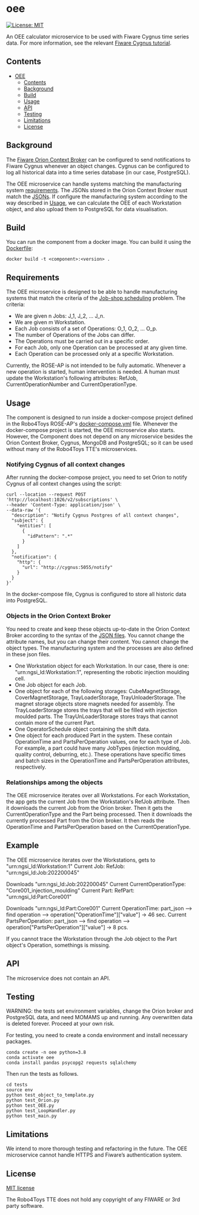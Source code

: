 # oee

[![License: MIT](https://img.shields.io/github/license/ramp-eu/TTE.project1.svg)](https://opensource.org/licenses/MIT)

An OEE calculator microservice to be used with Fiware Cygnus time series data. For more information, see the relevant [Fiware Cygnus tutorial](https://github.com/FIWARE/tutorials.Historic-Context-Flume).

## Contents

- [OEE](#title)
  - [Contents](#contents)
  - [Background](#background)
  - [Build](#build)
  - [Usage](#usage)
  - [API](#api)
  - [Testing](#testing)
  - [Limitations](#limitations)
  - [License](#license)

## Background

The [Fiware Orion Context Broker](https://github.com/Fiware/tutorials.Getting-Started) can be configured to send notifications to Fiware Cygnus whenever an object changes. Cygnus can be configured to log all historical data into a time series database (in our case, PostgreSQL).

The OEE microservice can handle systems matching the manufacturing system [requirements](#requirements). The JSONs stored in the Orion Context Broker must match the [JSONs](jsons). If configure the manufacturing system according to the way described in [Usage](#usage), we can calculate the OEE of each Workstation object, and also upload them to PostgreSQL for data visualisation.

## Build
You can run the component from a docker image. You can build it using the [Dockerfile](Dockerfile):

	docker build -t <component>:<version> .

## Requirements
The OEE microservice is designed to be able to handle manufacturing systems that match the criteria of the [Job-shop scheduling](https://en.wikipedia.org/wiki/Job-shop_scheduling) problem. The criteria:
- We are given n Jobs: J_1, J_2, ... J_n.
- We are given m Workstation.
- Each Job consists of a set of Operations: O_1, O_2, ... O_p.
- The number of Operations of the Jobs can differ.
- The Operations must be carried out in a specific order.
- For each Job, only one Operation can be processed at any given time.
- Each Operation can be processed only at a specific Workstation.

Currently, the ROSE-AP is not intended to be fully automatic. Whenever a new operation is started, human intervention is needed. A human must update the Workstation's following attributes: RefJob, CurrentOperationNumber and CurrentOperationType.

## Usage
The component is designed to run inside a docker-compose project defined in the Robo4Toys ROSE-AP's [docker-compose.yml](https://github.com/aviharos/momams/blob/main/docker-compose.yml) file. Whenever the docker-compose project is started, the OEE microservice also starts. However, the Component does not depend on any microservice besides the Orion Context Broker, Cygnus, MongoDB and PostgreSQL; so it can be used without many of the Robo4Toys TTE's microservices.

### Notifying Cygnus of all context changes
After running the docker-compose project, you need to set Orion to notify Cygnus of all context changes using the script:

	curl --location --request POST 'http://localhost:1026/v2/subscriptions' \
	--header 'Content-Type: application/json' \
	--data-raw '{
	  "description": "Notify Cygnus Postgres of all context changes",
	  "subject": {
	    "entities": [
	      {
	        "idPattern": ".*"
	      }
	    ]
	  },
	  "notification": {
	    "http": {
	      "url": "http://cygnus:5055/notify"
	    }
	  }
	}'

In the docker-compose file, Cygnus is configured to store all historic data into PostgreSQL.

### Objects in the Orion Context Broker
You need to create and keep these objects up-to-date in the Orion Context Broker according to the syntax of the [JSON files](json). You cannot change the attribute names, but you can change their content. You cannot change the object types. The manufacturing system and the processes are also defined in these json files.

- One Workstation object for each Workstation. In our case, there is one: "urn:ngsi_ld:Workstation:1", representing the robotic injection moulding cell.
- One Job object for each Job.
- One object for each of the following storages: CubeMagnetStorage, CoverMagnetStorage,            TrayLoaderStorage, TrayUnloaderStorage. The magnet storage objects store magnets needed for        assembly. The TrayLoaderStorage stores the trays that will be filled with injection moulded parts. The TrayUnLoaderStorage stores trays that cannot contain more of the current Part.
- One OperatorSchedule object containing the shift data.
- One object for each produced Part in the system. These contain OperationTime and PartsPerOperation values, one for each type of Job. For example, a part could have many JobTypes   (injection moulding, quality control, deburring, etc.). These operations have specific times and   batch sizes in the OperationTime and PartsPerOperation attributes, respectively.

### Relationships among the objects

The OEE microservice iterates over all Workstations.
For each Workstation, the app gets the current Job from the Workstation's RefJob attribute.
Then it downloads the current Job from the Orion broker. Then it gets the CurrentOperationType and the Part being processed.
Then it downloads the currently processed Part from the Orion broker. It then reads the OperationTime and PartsPerOperation based on the CurrentOperationType.

## Example

The OEE microservice iterates over the Workstations, gets to "urn:ngsi_ld:Workstation:1"
Current Job: RefJob: "urn:ngsi_ld:Job:202200045"

Downloads "urn:ngsi_ld:Job:202200045"
Current CurrentOperationType: "Core001_injection_moulding"
Current Part: RefPart: "urn:ngsi_ld:Part:Core001"

Downloads "urn:ngsi_ld:Part:Core001"
Current OperationTime: part_json --> find operation --> operation["OperationTime"]["value"] -> 46 sec.
Current PartsPerOperation: part_json --> find operation --> operation["PartsPerOperation"]["value"] -> 8 pcs.

If you cannot trace the Workstation through the Job object to the Part object's Operation, somethings is missing.

## API

The microservice does not contain an API.

## Testing

WARNING: the tests set environment variables, change the Orion broker and PostgreSQL data, and need MOMAMS up and running. Any overwritten data is deleted forever. Proceed at your own risk.

For testing, you need to create a conda environment and install necessary packages.

    conda create -n oee python=3.8
    conda activate oee
    conda install pandas psycopg2 requests sqlalchemy

Then run the tests as follows.

    cd tests
    source env 
    python test_object_to_template.py
    python test_Orion.py
    python test_OEE.py
    python test_LoopHandler.py
    python test_main.py

## Limitations
We intend to more thorough testing and refactoring in the future. The OEE microservice cannot handle HTTPS and Fiware’s authentication system.

## License

[MIT license](LICENSE)

The Robo4Toys TTE does not hold any copyright of any FIWARE or 3rd party software.

